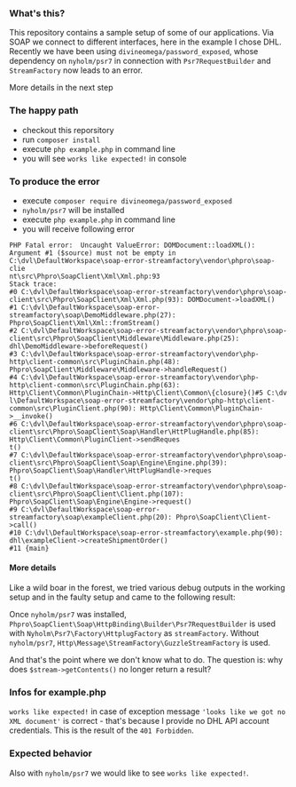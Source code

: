 ### What's this?
This repository contains a sample setup of some of our applications.
Via SOAP we connect to different interfaces, here in the example I chose DHL.
Recently we have been using `divineomega/password_exposed`, whose dependency on `nyholm/psr7` in connection with `Psr7RequestBuilder` and `StreamFactory` now leads to an error.

More details in the next step


### The happy path
- checkout this reporsitory
- run `composer install`
- execute `php example.php` in command line
- you will see `works like expected!` in console

### To produce the error
- execute `composer require divineomega/password_exposed`
- `nyholm/psr7` will be installed
- execute `php example.php` in command line
- you will receive following error
```
PHP Fatal error:  Uncaught ValueError: DOMDocument::loadXML(): Argument #1 ($source) must not be empty in C:\dvl\DefaultWorkspace\soap-error-streamfactory\vendor\phpro\soap-clie
nt\src\Phpro\SoapClient\Xml\Xml.php:93
Stack trace:
#0 C:\dvl\DefaultWorkspace\soap-error-streamfactory\vendor\phpro\soap-client\src\Phpro\SoapClient\Xml\Xml.php(93): DOMDocument->loadXML()
#1 C:\dvl\DefaultWorkspace\soap-error-streamfactory\soap\DemoMiddleware.php(27): Phpro\SoapClient\Xml\Xml::fromStream()
#2 C:\dvl\DefaultWorkspace\soap-error-streamfactory\vendor\phpro\soap-client\src\Phpro\SoapClient\Middleware\Middleware.php(25): dhl\DemoMiddleware->beforeRequest()
#3 C:\dvl\DefaultWorkspace\soap-error-streamfactory\vendor\php-http\client-common\src\PluginChain.php(48): Phpro\SoapClient\Middleware\Middleware->handleRequest()
#4 C:\dvl\DefaultWorkspace\soap-error-streamfactory\vendor\php-http\client-common\src\PluginChain.php(63): Http\Client\Common\PluginChain->Http\Client\Common\{closure}()#5 C:\dv
l\DefaultWorkspace\soap-error-streamfactory\vendor\php-http\client-common\src\PluginClient.php(90): Http\Client\Common\PluginChain->__invoke()
#6 C:\dvl\DefaultWorkspace\soap-error-streamfactory\vendor\phpro\soap-client\src\Phpro\SoapClient\Soap\Handler\HttPlugHandle.php(85): Http\Client\Common\PluginClient->sendReques
t()
#7 C:\dvl\DefaultWorkspace\soap-error-streamfactory\vendor\phpro\soap-client\src\Phpro\SoapClient\Soap\Engine\Engine.php(39): Phpro\SoapClient\Soap\Handler\HttPlugHandle->reques
t()
#8 C:\dvl\DefaultWorkspace\soap-error-streamfactory\vendor\phpro\soap-client\src\Phpro\SoapClient\Client.php(107): Phpro\SoapClient\Soap\Engine\Engine->request()
#9 C:\dvl\DefaultWorkspace\soap-error-streamfactory\soap\exampleClient.php(20): Phpro\SoapClient\Client->call()
#10 C:\dvl\DefaultWorkspace\soap-error-streamfactory\example.php(90): dhl\exampleClient->createShipmentOrder()
#11 {main}
```

#### More details
Like a wild boar in the forest, we tried various debug outputs in the working setup and in the faulty setup and came to the following result:

Once `nyholm/psr7` was installed, `Phpro\SoapClient\Soap\HttpBinding\Builder\Psr7RequestBuilder` is used with `Nyholm\Psr7\Factory\HttplugFactory` as `streamFactory`.
Without `nyholm/psr7`, `Http\Message\StreamFactory\GuzzleStreamFactory` is used.

And that's the point where we don't know what to do.
The question is: why does `$stream->getContents()` no longer return a result?

### Infos for example.php
`works like expected!` in case of exception message `'looks like we got no XML document'` is correct - that's because I provide no DHL API account credentials. This is the result of the `401 Forbidden`.

### Expected behavior
Also with `nyholm/psr7` we would like to see `works like expected!`.
